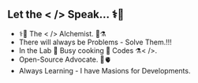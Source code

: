## Let the < /> Speak... ⚕️🧬

- ⚕️🧬 The < /> Alchemist. 🧪⚗️
- There will always be Problems - Solve Them.!!!
- In the Lab 🧪  Busy cooking 🧫 Codes ⚗️< />.
- Open-Source Advocate. 💜🫀
- Always Learning - I have Masions for Developments.


<!--
\\💡In the Beginning, PaPaGuy wrote beautiful Codes < /> 💜❤️ \\

**PaPaGuyCodes/papaguycodes** is a ✨ _special_ ✨ repository because its `README.md` (this file) appears on your GitHub profile.

Here are some ideas to get you started:

- 🔭 I’m currently working on ...
- 🌱 I’m currently learning ...
- 👯 I’m looking to collaborate on ...
- 🤔 I’m looking for help with ...
- 💬 Ask me about ...
- 📫 How to reach me: ...
- 😄 Pronouns: ...
- ⚡ Fun fact: ...

\\ 💡✌🏾 In the End, He made them Open-Source 💜❤️ \\
-->
